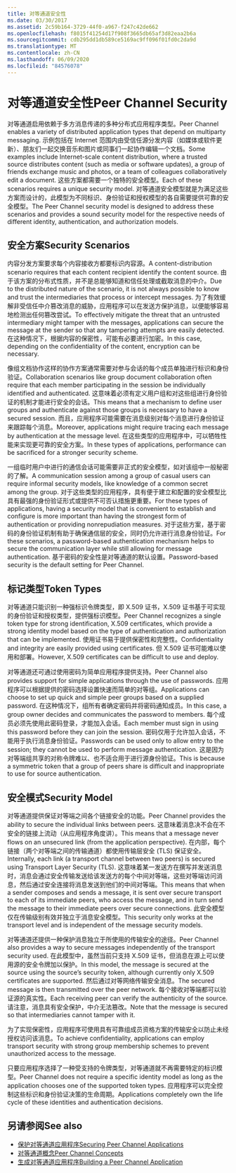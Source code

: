 ```yaml
---
title: 对等通道安全性
ms.date: 03/30/2017
ms.assetid: 2c59b164-3729-44f0-a967-f247c42de662
ms.openlocfilehash: f8015f41254d17f908f3665db65af3d82eaa2b6a
ms.sourcegitcommit: cdb295dd1db589ce5169ac9ff096f01fd0c2da9d
ms.translationtype: MT
ms.contentlocale: zh-CN
ms.lasthandoff: 06/09/2020
ms.locfileid: "84576078"
---
```

# <a name="peer-channel-security"></a><span data-ttu-id="76e3e-102">对等通道安全性</span><span class="sxs-lookup"><span data-stu-id="76e3e-102">Peer Channel Security</span></span>
<span data-ttu-id="76e3e-103">对等通道启用依赖于多方消息传递的多种分布式应用程序类型。</span><span class="sxs-lookup"><span data-stu-id="76e3e-103">Peer Channel enables a variety of distributed application types that depend on multiparty messaging.</span></span> <span data-ttu-id="76e3e-104">示例包括在 Internet 范围内由受信任源分发内容（如媒体或软件更新）、朋友们一起交换音乐和图片或同事们一起协作编辑一个文档。</span><span class="sxs-lookup"><span data-stu-id="76e3e-104">Some examples include Internet-scale content distribution, where a trusted source distributes content (such as media or software updates), a group of friends exchange music and photos, or a team of colleagues collaboratively edit a document.</span></span> <span data-ttu-id="76e3e-105">这些方案都需要一个独特的安全模型。</span><span class="sxs-lookup"><span data-stu-id="76e3e-105">Each of these scenarios requires a unique security model.</span></span> <span data-ttu-id="76e3e-106">对等通道安全模型就是为满足这些方案而设计的，此模型为不同标识、身份验证和授权模型的各自需要提供可靠的安全模型。</span><span class="sxs-lookup"><span data-stu-id="76e3e-106">The Peer Channel security model is designed to address these scenarios and provides a sound security model for the respective needs of different identity, authentication, and authorization models.</span></span>  
  
## <a name="security-scenarios"></a><span data-ttu-id="76e3e-107">安全方案</span><span class="sxs-lookup"><span data-stu-id="76e3e-107">Security Scenarios</span></span>  
 <span data-ttu-id="76e3e-108">内容分发方案要求每个内容接收方都要标识内容源。</span><span class="sxs-lookup"><span data-stu-id="76e3e-108">A content-distribution scenario requires that each content recipient identify the content source.</span></span> <span data-ttu-id="76e3e-109">由于该方案的分布式性质，并不是总能够知道和信任处理或截取消息的中介。</span><span class="sxs-lookup"><span data-stu-id="76e3e-109">Due to the distributed nature of the scenario, it is not always possible to know and trust the intermediaries that process or intercept messages.</span></span> <span data-ttu-id="76e3e-110">为了有效缓解非受信任中介篡改消息的威胁，应用程序可以在发送方保护消息，以便能够容易地检测出任何篡改尝试。</span><span class="sxs-lookup"><span data-stu-id="76e3e-110">To effectively mitigate the threat that an untrusted intermediary might tamper with the messages, applications can secure the message at the sender so that any tampering attempts are easily detected.</span></span> <span data-ttu-id="76e3e-111">在这种情况下，根据内容的保密性，可能有必要进行加密。</span><span class="sxs-lookup"><span data-stu-id="76e3e-111">In this case, depending on the confidentiality of the content, encryption can be necessary.</span></span>  
  
 <span data-ttu-id="76e3e-112">像组文档协作这样的协作方案通常需要对参与会话的每个成员单独进行标识和身份验证。</span><span class="sxs-lookup"><span data-stu-id="76e3e-112">Collaboration scenarios like group document collaboration often require that each member participating in the session be individually identified and authenticated.</span></span> <span data-ttu-id="76e3e-113">这意味着必须有定义用户组和对这些组进行身份验证的机制才能进行安全的会话。</span><span class="sxs-lookup"><span data-stu-id="76e3e-113">This means that a mechanism to define user groups and authenticate against those groups is necessary to have a secured session.</span></span> <span data-ttu-id="76e3e-114">而且，应用程序可能需要在消息级别对每个消息进行身份验证来跟踪每个消息。</span><span class="sxs-lookup"><span data-stu-id="76e3e-114">Moreover, applications might require tracing each message by authentication at the message level.</span></span> <span data-ttu-id="76e3e-115">在这些类型的应用程序中，可以牺牲性能来实现更可靠的安全方案。</span><span class="sxs-lookup"><span data-stu-id="76e3e-115">In these types of applications, performance can be sacrificed for a stronger security scheme.</span></span>  
  
 <span data-ttu-id="76e3e-116">一组临时用户中进行的通信会话可能需要非正式的安全模型，如对该组中一般秘密的了解。</span><span class="sxs-lookup"><span data-stu-id="76e3e-116">A communication session among a group of casual users can require informal security models, like knowledge of a common secret among the group.</span></span> <span data-ttu-id="76e3e-117">对于这些类型的应用程序，具有便于建立和配置的安全模型比具有最强的身份验证形式或提供不可否认措施更重要。</span><span class="sxs-lookup"><span data-stu-id="76e3e-117">For these types of applications, having a security model that is convenient to establish and configure is more important than having the strongest form of authentication or providing nonrepudiation measures.</span></span> <span data-ttu-id="76e3e-118">对于这些方案，基于密码的身份验证机制有助于确保通信层的安全，同时仍允许进行消息身份验证。</span><span class="sxs-lookup"><span data-stu-id="76e3e-118">For these scenarios, a password-based authentication mechanism helps to secure the communication layer while still allowing for message authentication.</span></span> <span data-ttu-id="76e3e-119">基于密码的安全性是对等通道的默认设置。</span><span class="sxs-lookup"><span data-stu-id="76e3e-119">Password-based security is the default setting for Peer Channel.</span></span>  
  
## <a name="token-types"></a><span data-ttu-id="76e3e-120">标记类型</span><span class="sxs-lookup"><span data-stu-id="76e3e-120">Token Types</span></span>  
 <span data-ttu-id="76e3e-121">对等通道只能识别一种强标识令牌类型，即 X.509 证书，X.509 证书基于可实现的身份验证和授权类型，提供强标识模型。</span><span class="sxs-lookup"><span data-stu-id="76e3e-121">Peer Channel recognizes a single token type for strong identification, X.509 certificates, which provide a strong identity model based on the type of authentication and authorization that can be implemented.</span></span> <span data-ttu-id="76e3e-122">使用证书易于提供保密性和完整性。</span><span class="sxs-lookup"><span data-stu-id="76e3e-122">Confidentiality and integrity are easily provided using certificates.</span></span> <span data-ttu-id="76e3e-123">但 X.509 证书可能难以使用和部署。</span><span class="sxs-lookup"><span data-stu-id="76e3e-123">However, X.509 certificates can be difficult to use and deploy.</span></span>  
  
 <span data-ttu-id="76e3e-124">对等通道还可通过使用密码为简单应用程序提供支持。</span><span class="sxs-lookup"><span data-stu-id="76e3e-124">Peer Channel also provides support for simple applications through the use of passwords.</span></span> <span data-ttu-id="76e3e-125">应用程序可以根据提供的密码选择设置快速而简单的对等组。</span><span class="sxs-lookup"><span data-stu-id="76e3e-125">Applications can choose to set up quick and simple peer groups based on a supplied password.</span></span> <span data-ttu-id="76e3e-126">在这种情况下，组所有者确定密码并将密码通知成员。</span><span class="sxs-lookup"><span data-stu-id="76e3e-126">In this case, a group owner decides and communicates the password to members.</span></span> <span data-ttu-id="76e3e-127">每个成员必须先使用此密码登录，才能加入会话。</span><span class="sxs-lookup"><span data-stu-id="76e3e-127">Each member must sign in using this password before they can join the session.</span></span> <span data-ttu-id="76e3e-128">密码仅用于允许加入会话，不能用于执行消息身份验证。</span><span class="sxs-lookup"><span data-stu-id="76e3e-128">Passwords can be used only to allow entry to the session; they cannot be used to perform message authentication.</span></span> <span data-ttu-id="76e3e-129">这是因为对等端组共享的对称令牌难以、也不适合用于进行源身份验证。</span><span class="sxs-lookup"><span data-stu-id="76e3e-129">This is because a symmetric token that a group of peers share is difficult and inappropriate to use for source authentication.</span></span>  
  
## <a name="security-model"></a><span data-ttu-id="76e3e-130">安全模式</span><span class="sxs-lookup"><span data-stu-id="76e3e-130">Security Model</span></span>  
 <span data-ttu-id="76e3e-131">对等通道提供保证对等端之间各个链接安全的功能。</span><span class="sxs-lookup"><span data-stu-id="76e3e-131">Peer Channel provides the ability to secure the individual links between peers.</span></span> <span data-ttu-id="76e3e-132">这意味着消息决不会在不安全的链接上流动（从应用程序角度讲）。</span><span class="sxs-lookup"><span data-stu-id="76e3e-132">This means that a message never flows on an unsecured link (from the application perspective).</span></span> <span data-ttu-id="76e3e-133">在内部，每个链接（两个对等端之间的传输通道）都使用传输层安全 (TLS) 保证安全。</span><span class="sxs-lookup"><span data-stu-id="76e3e-133">Internally, each link (a transport channel between two peers) is secured using Transport Layer Security (TLS).</span></span> <span data-ttu-id="76e3e-134">这意味着某一发送方在撰写并发送消息时，消息会通过安全传输发送给该发送方的每个中间对等端，这些对等端访问消息，然后通过安全连接将消息发送到他们的中间对等端。</span><span class="sxs-lookup"><span data-stu-id="76e3e-134">This means that when a sender composes and sends a message, it is sent over secure transport to each of its immediate peers, who access the message, and in turn send the message to their immediate peers over secure connections.</span></span> <span data-ttu-id="76e3e-135">此安全模型仅在传输级别有效并独立于消息安全模型。</span><span class="sxs-lookup"><span data-stu-id="76e3e-135">This security only works at the transport level and is independent of the message security models.</span></span>  
  
 <span data-ttu-id="76e3e-136">对等通道还提供一种保护消息独立于所使用的传输安全的途径。</span><span class="sxs-lookup"><span data-stu-id="76e3e-136">Peer Channel also provides a way to secure messages independently of the transport security used.</span></span> <span data-ttu-id="76e3e-137">在此模型中，虽然当前只支持 X.509 证书，但消息在源上可以使用源的安全令牌加以保护。</span><span class="sxs-lookup"><span data-stu-id="76e3e-137">In this model, the message is secured at the source using the source’s security token, although currently only X.509 certificates are supported.</span></span> <span data-ttu-id="76e3e-138">然后通过对等网络传输安全消息。</span><span class="sxs-lookup"><span data-stu-id="76e3e-138">The secured message is then transmitted over the peer network.</span></span> <span data-ttu-id="76e3e-139">每个接收对等端都可以验证源的真实性。</span><span class="sxs-lookup"><span data-stu-id="76e3e-139">Each receiving peer can verify the authenticity of the source.</span></span> <span data-ttu-id="76e3e-140">请注意，消息具有安全保护，中介无法篡改。</span><span class="sxs-lookup"><span data-stu-id="76e3e-140">Note that the message is secured so that intermediaries cannot tamper with it.</span></span>  
  
 <span data-ttu-id="76e3e-141">为了实现保密性，应用程序可使用具有可靠组成员资格方案的传输安全以防止未经授权访问该消息。</span><span class="sxs-lookup"><span data-stu-id="76e3e-141">To achieve confidentiality, applications can employ transport security with strong group membership schemes to prevent unauthorized access to the message.</span></span>  
  
 <span data-ttu-id="76e3e-142">只要应用程序选择了一种受支持的令牌类型，对等通道就不再需要特定的标识模型。</span><span class="sxs-lookup"><span data-stu-id="76e3e-142">Peer Channel does not require a specific identity model as long as the application chooses one of the supported token types.</span></span> <span data-ttu-id="76e3e-143">应用程序可以完全控制这些标识和身份验证决策的生命周期。</span><span class="sxs-lookup"><span data-stu-id="76e3e-143">Applications completely own the life cycle of these identities and authentication decisions.</span></span>  
  
## <a name="see-also"></a><span data-ttu-id="76e3e-144">另请参阅</span><span class="sxs-lookup"><span data-stu-id="76e3e-144">See also</span></span>

- [<span data-ttu-id="76e3e-145">保护对等通道应用程序</span><span class="sxs-lookup"><span data-stu-id="76e3e-145">Securing Peer Channel Applications</span></span>](securing-peer-channel-applications.md)
- [<span data-ttu-id="76e3e-146">对等通道概念</span><span class="sxs-lookup"><span data-stu-id="76e3e-146">Peer Channel Concepts</span></span>](peer-channel-concepts.md)
- [<span data-ttu-id="76e3e-147">生成对等通道应用程序</span><span class="sxs-lookup"><span data-stu-id="76e3e-147">Building a Peer Channel Application</span></span>](building-a-peer-channel-application.md)
